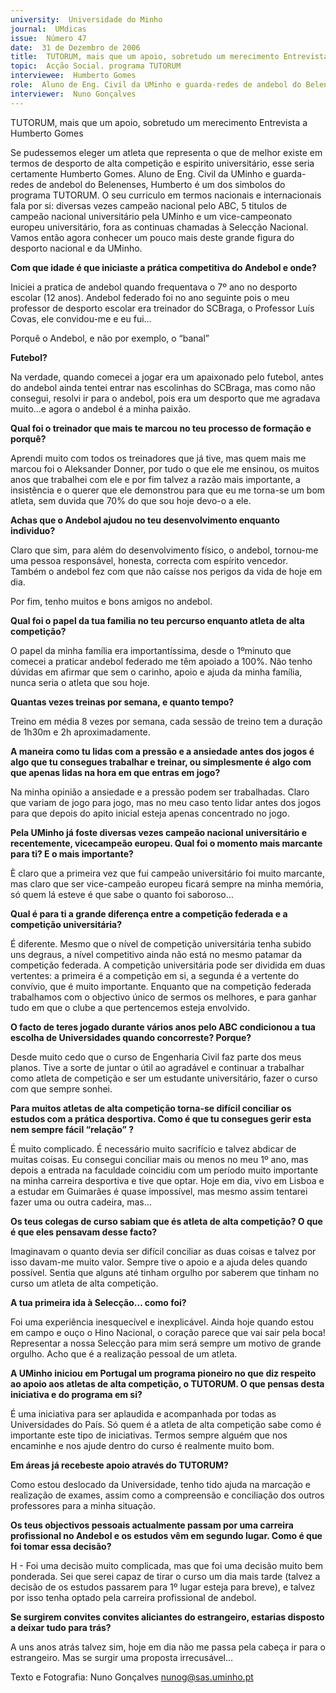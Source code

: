 ```yaml
---
university:  Universidade do Minho
journal:  UMdicas
issue:  Número 47
date:  31 de Dezembro de 2006
title:  TUTORUM, mais que um apoio, sobretudo um merecimento Entrevista a Humberto Gomes
topic:  Acção Social. programa TUTORUM
interviewee:  Humberto Gomes
role:  Aluno de Eng. Civil da UMinho e guarda-redes de andebol do Belenenses
interviewer:  Nuno Gonçalves
---
```

 TUTORUM, mais que um apoio, sobretudo um merecimento Entrevista a Humberto Gomes 

 Se pudessemos eleger um atleta que representa o que de melhor existe em termos de desporto de alta competição e espirito universitário, esse seria certamente Humberto Gomes. Aluno de Eng. Civil da UMinho e guarda-redes de andebol do Belenenses, Humberto é um dos simbolos do programa TUTORUM. O seu curriculo em termos nacionais e internacionais fala por si: diversas vezes campeão nacional pelo ABC, 5 titulos de campeão nacional universitário pela UMinho e um vice-campeonato europeu universitário, fora as continuas chamadas à Selecção Nacional. Vamos então agora conhecer um pouco mais deste grande figura do desporto nacional e da UMinho.

**Com que idade é que iniciaste a prática competitiva do Andebol e onde?**

 Iniciei a pratica de andebol quando frequentava o 7º ano no desporto escolar (12 anos). Andebol federado foi no ano seguinte pois o meu professor de desporto escolar era treinador do SCBraga, o Professor Luís Covas, ele convidou-me e eu fui… 

 Porquê o Andebol, e não por exemplo, o “banal”

**Futebol?**

 Na verdade, quando comecei a jogar era um apaixonado pelo futebol, antes do andebol ainda tentei entrar nas escolinhas do SCBraga, mas como não consegui, resolvi ir para o andebol, pois era um desporto que me agradava muito…e agora o andebol é a minha paixão.

**Qual foi o treinador que mais te marcou no teu processo de formação e porquê?**

 Aprendi muito com todos os treinadores que já tive, mas quem mais me marcou foi o Aleksander Donner, por tudo o que ele me ensinou, os muitos anos que trabalhei com ele e por fim talvez a razão mais importante, a insistência e o querer que ele demonstrou para que eu me torna-se um bom atleta, sem duvida que 70% do que sou hoje devo-o a ele.

**Achas que o Andebol ajudou no teu desenvolvimento enquanto individuo?**

 Claro que sim, para além do desenvolvimento físico, o andebol, tornou-me uma pessoa responsável, honesta, correcta com espírito vencedor. Também o andebol fez com que não caísse nos perigos da vida de hoje em dia.

 Por fim, tenho muitos e bons amigos no andebol.

**Qual foi o papel da tua familia no teu percurso enquanto atleta de alta competição?**

 O papel da minha família era importantíssima, desde o 1ºminuto que comecei a praticar andebol federado me têm apoiado a 100%. Não tenho dúvidas em afirmar que sem o carinho, apoio e ajuda da minha família, nunca seria o atleta que sou hoje.

**Quantas vezes treinas por semana, e quanto tempo?**

 Treino em média 8 vezes por semana, cada sessão de treino tem a duração de 1h30m e 2h aproximadamente.

**A maneira como tu lidas com a pressão e a ansiedade antes dos jogos é algo que tu consegues trabalhar e treinar, ou simplesmente é algo com que apenas lidas na hora em que entras em jogo?**

 Na minha opinião a ansiedade e a pressão podem ser trabalhadas. Claro que variam de jogo para jogo, mas no meu caso tento lidar antes dos jogos para que depois do apito inicial esteja apenas concentrado no jogo.

**Pela UMinho já foste diversas vezes campeão nacional universitário e recentemente, vicecampeão europeu. Qual foi o momento mais marcante para ti? E o mais importante?**

 È claro que a primeira vez que fui campeão universitário foi muito marcante, mas claro que ser vice-campeão europeu ficará sempre na minha memória, só quem lá esteve é que sabe o quanto foi saboroso… 

**Qual é para ti a grande diferença entre a competição federada e a competição universitária?**

 É diferente. Mesmo que o nível de competição universitária tenha subido uns degraus, a nível competitivo ainda não está no mesmo patamar da competição federada. A competição universitária pode ser dividida em duas vertentes: a primeira é a competição em si, a segunda é a vertente do convívio, que é muito importante. Enquanto que na competição federada trabalhamos com o objectivo único de sermos os melhores, e para ganhar tudo em que o clube a que pertencemos esteja envolvido.

**O facto de teres jogado durante vários anos pelo ABC condicionou a tua escolha de Universidades quando concorreste? Porque?**

 Desde muito cedo que o curso de Engenharia Civil faz parte dos meus planos. Tive a sorte de juntar o útil ao agradável e continuar a trabalhar como atleta de competição e ser um estudante universitário, fazer o curso com que sempre sonhei.

**Para muitos atletas de alta competição torna-se difícil conciliar os estudos com a prática desportiva. Como é que tu consegues gerir esta nem sempre fácil “relação” ?**

 É muito complicado. É necessário muito sacrifício e talvez abdicar de muitas coisas. Eu consegui conciliar mais ou menos no meu 1º ano, mas depois a entrada na faculdade coincidiu com um período muito importante na minha carreira desportiva e tive que optar. Hoje em dia, vivo em Lisboa e a estudar em Guimarães é quase impossível, mas mesmo assim tentarei fazer uma ou outra cadeira, mas… 

**Os teus colegas de curso sabiam que és atleta de alta competição? O que é que eles pensavam desse facto?**

 Imaginavam o quanto devia ser difícil conciliar as duas coisas e talvez por isso davam-me muito valor. Sempre tive o apoio e a ajuda deles quando possível. Sentia que alguns até tinham orgulho por saberem que tinham no curso um atleta de alta competição.

**A tua primeira ida à Selecção… como foi?**

 Foi uma experiência inesquecível e inexplicável. Ainda hoje quando estou em campo e ouço o Hino Nacional, o coração parece que vai sair pela boca! Representar a nossa Selecção para mim será sempre um motivo de grande orgulho. Acho que é a realização pessoal de um atleta.

**A UMinho iniciou em Portugal um programa pioneiro no que diz respeito ao apoio aos atletas de alta competição, o TUTORUM. O que pensas desta iniciativa e do programa em si?**

 É uma iniciativa para ser aplaudida e acompanhada por todas as Universidades do País. Só quem é a atleta de alta competição sabe como é importante este tipo de iniciativas. Termos sempre alguém que nos encaminhe e nos ajude dentro do curso é realmente muito bom.

**Em áreas já recebeste apoio através do TUTORUM?**

 Como estou deslocado da Universidade, tenho tido ajuda na marcação e realização de exames, assim como a compreensão e conciliação dos outros professores para a minha situação.

**Os teus objectivos pessoais actualmente passam por uma carreira profissional no Andebol e os estudos vêm em segundo lugar. Como é que foi tomar essa decisão?**

 H - Foi uma decisão muito complicada, mas que foi uma decisão muito bem ponderada. Sei que serei capaz de tirar o curso um dia mais tarde (talvez a decisão de os estudos passarem para 1º lugar esteja para breve), e talvez por isso tenha optado pela carreira profissional de andebol.

**Se surgirem convites convites aliciantes do estrangeiro, estarias disposto a deixar tudo para trás?**

 A uns anos atrás talvez sim, hoje em dia não me passa pela cabeça ir para o estrangeiro. Mas se surgir uma proposta irrecusável… 

 Texto e Fotografia:  Nuno Gonçalves nunog@sas.uminho.pt


